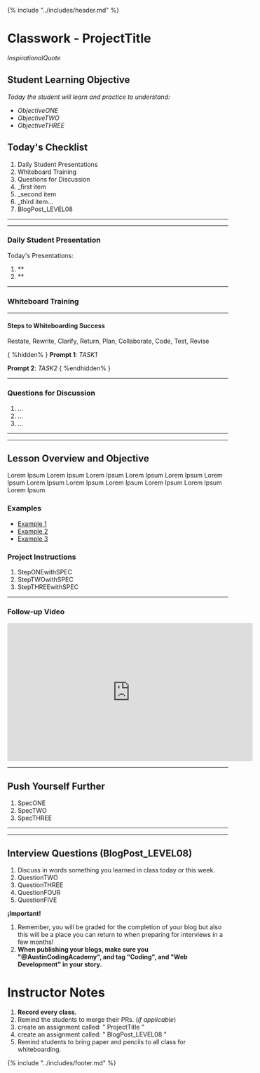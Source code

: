 {% include "../includes/header.md" %}

# Classwork - ProjectTitle

*InspirationalQuote*

## Student Learning Objective
<!-- In this section we tell the students what they will learn/practice in the lesson. Legally, we must list what the student will learn. But also, through various teaching methodologies, students will grow faster because they know where they're growing toward.  -->

*Today the student will learn and practice to understand:*

* *ObjectiveONE*
* *ObjectiveTWO*
* *ObjectiveTHREE*

## Today's Checklist
<!-- This checklist should be a succinct overview of what the class day will look like. It should normally include the first three items but also the major steps of the project their completing in class today. -->

1. Daily Student Presentations
1. Whiteboard Training
1. Questions for Discussion
1. _first item
1. _second item
1. _third item...
1. BlogPost_LEVEL08

******
******

### Daily Student Presentation
<!-- In order to develop our students communication skills around software development, a student will plan, practice, and teach to the class on a subject listed here. The subject may be a little obscure or only slightly related to the current topic. But the second objective to these presentations is to open the minds of all the students to things we don't have enough time to cover in these short weeks with.   -->

Today's Presentations:
  1. **
  1. **

******

### Whiteboard Training
<!-- Interviewing for development jobs is tough! To prepare students for the challenges ahead we will practice white boarding in-front of the class every day. Think of it as a warm-up for the project that awaits. The white boarding challenges should be taken seriously and practiced even outside of class. -->

******

#### Steps to Whiteboarding Success
<!-- Restate, rewrite, and clarify the question -->
<!-- Write the expect return given the input -->
<!-- Make a code plan and speak aloud with your interviewers/team -->
<!-- Test and come up with edge cases -->
<!-- Revise if you can for efficiency -->

Restate, Rewrite, Clarify, Return, Plan, Collaborate, Code, Test, Revise

{ %hidden% }
**Prompt 1**: *TASK1*

**Prompt 2**: *TASK2*
{ %endhidden% }

******

### Questions for Discussion
<!-- These questions should be brought over from the prep work for the class before. Students are expected to research these on their own and ask clarifying question during healthy back and forth with the instructor. -->

1. ...
1. ...
1. ...

******
******

## Lesson Overview and Objective
<!-- Today we are going to cover ______. The students should have a general direction for the project after this short section. -->
Lorem Ipsum Lorem Ipsum Lorem Ipsum Lorem Ipsum Lorem Ipsum Lorem Ipsum
Lorem Ipsum Lorem Ipsum Lorem Ipsum Lorem Ipsum Lorem Ipsum Lorem Ipsum

### Examples
<!-- A picture, mock-up or demo of what they will build. Linking to a website in the wild would be really cool! This will give the students something to reverse engineer or setup a goal post to reach. -->

* [Example 1](google.com)
* [Example 2](google.com)
* [Example 3](google.com)

### Project Instructions
<!-- There should be clear step by step instruction that include specs for students to work at their own pace. Remember, class at ACA is intended to be used a study hall. Students should be able to work at each project with the help of a professional developer floating around the classroom. This will significantly help our students learn to program, problem-solve, and code.  -->

1. StepONEwithSPEC
1. StepTWOwithSPEC
1. StepTHREEwithSPEC

******

### Follow-up Video
<!-- The video should be a tool to help get them started and to push them further to learn more deeply about the subject. This video will come from ACA. -->

<iframe width="560" height="315" src="https://www.youtube.com/embed/XQu8TTBmGhA" frameborder="0" allow="autoplay; encrypted-media" allowfullscreen></iframe>

******

## Push Yourself Further
<!-- Provide a challenge that uses the same skill but in a different project that doesn't have step-by-step instructions. This is for the students that finish sooner and for other students to continue practicing between, during, and after each class.  -->

1. SpecONE
1. SpecTWO
1. SpecTHREE

******
******

## Interview Questions (BlogPost_LEVEL08)
<!-- *Every class will end with a discussion over these questions.  Students will need to research the topics on their own and record what they learned in a blog. They will then turn in the url of the published Medium blog in Campus Manager. These interview questions are meant to broaden the student's knowledge and cover more ground than we can possibly get to in these few weeks. We want the student to be well prepared for the rigors of interviewing for development jobs and the answers to these questions will ensure that you have every tool for them to succeed!* -->

1. Discuss in words something you learned in class today or this week.
1. QuestionTWO
1. QuestionTHREE
1. QuestionFOUR
1. QuestionFIVE

**¡Important!**

1. Remember, you will be graded for the completion of your blog but also this will be a place you can return to when preparing for interviews in a few months!
1. **When publishing your blogs, make sure you "@AustinCodingAcademy", and tag "Coding", and "Web Development" in your story.**

<!-- ## Let's get ready for next class with [Pre-Homework >](02DayPrep.md) -->

# Instructor Notes
<!-- This section is used to remind not only the instructor but also the student. The instructor needs to record class, make new assignment and do various things for this class and the next one. We list those item out here. -->

1. **Record every class.**
1. Remind the students to merge their PRs. (*if applicable*)
1. create an assignment called: " ProjectTitle "
1. create an assignment called: " BlogPost_LEVEL08 "
1. Remind students to bring paper and pencils to all class for whiteboarding.

{% include "../includes/footer.md" %}
